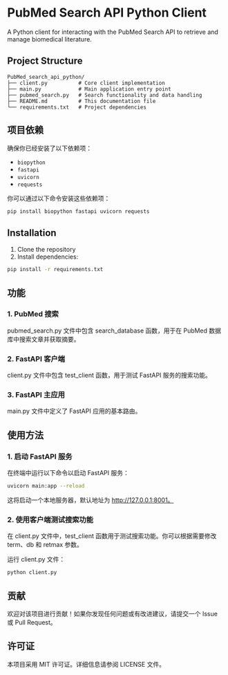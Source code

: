 # PubMed Search API Python Client

A Python client for interacting with the PubMed Search API to retrieve and manage biomedical literature.

## Project Structure

```
PubMed_search_api_python/
├── client.py          # Core client implementation
├── main.py            # Main application entry point
├── pubmed_search.py   # Search functionality and data handling
├── README.md          # This documentation file
└── requirements.txt   # Project dependencies
```


## 项目依赖
确保你已经安装了以下依赖项：
- `biopython`
- `fastapi`
- `uvicorn`
- `requests`

你可以通过以下命令安装这些依赖项：
```bash
pip install biopython fastapi uvicorn requests
```

## Installation

1. Clone the repository
2. Install dependencies:
```bash
pip install -r requirements.txt
```


## 功能
### 1. PubMed 搜索
pubmed_search.py 文件中包含 search_database 函数，用于在 PubMed 数据库中搜索文章并获取摘要。

### 2. FastAPI 客户端
client.py 文件中包含 test_client 函数，用于测试 FastAPI 服务的搜索功能。

### 3. FastAPI 主应用
main.py 文件中定义了 FastAPI 应用的基本路由。

## 使用方法
### 1. 启动 FastAPI 服务
在终端中运行以下命令以启动 FastAPI 服务：

```bash
uvicorn main:app --reload
```
这将启动一个本地服务器，默认地址为 http://127.0.0.1:8001。

### 2. 使用客户端测试搜索功能
在 client.py 文件中，test_client 函数用于测试搜索功能。你可以根据需要修改 term、db 和 retmax 参数。

运行 client.py 文件：

```bash
python client.py
```
## 贡献
欢迎对该项目进行贡献！如果你发现任何问题或有改进建议，请提交一个 Issue 或 Pull Request。

## 许可证
本项目采用 MIT 许可证。详细信息请参阅 LICENSE 文件。